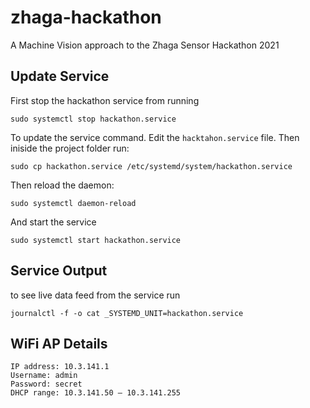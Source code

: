 # zhaga-hackathon
A Machine Vision approach to the Zhaga Sensor Hackathon 2021

## Update Service
First stop the hackathon service from running
```
sudo systemctl stop hackathon.service
```

To update the service command. Edit the `hacktahon.service` file. Then iniside the project folder run:
```
sudo cp hackathon.service /etc/systemd/system/hackathon.service
```

Then reload the daemon:
```
sudo systemctl daemon-reload
```

And start the service
```
sudo systemctl start hackathon.service
```

## Service Output
to see live data feed from the service run
```
journalctl -f -o cat _SYSTEMD_UNIT=hackathon.service
```

## WiFi AP Details
```
IP address: 10.3.141.1
Username: admin
Password: secret
DHCP range: 10.3.141.50 — 10.3.141.255
```
